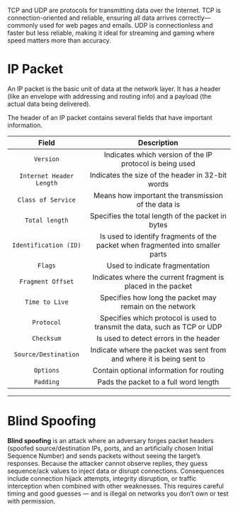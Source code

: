 TCP and UDP are protocols for transmitting data over the Internet. TCP is connection-oriented and reliable, ensuring all data arrives correctly—commonly used for web pages and emails. UDP is connectionless and faster but less reliable, making it ideal for streaming and gaming where speed matters more than accuracy.

# IP Packet

An IP packet is the basic unit of data at the network layer. It has a header (like an envelope with addressing and routing info) and a payload (the actual data being delivered).

The header of an IP packet contains several fields that have important information.

|        **Field**         |                                **Description**                                 |
| :----------------------: | :----------------------------------------------------------------------------: |
|        `Version`         |            Indicates which version of the IP protocol is being used            |
| `Internet Header Length` |                Indicates the size of the header in 32-bit words                |
|    `Class of Service`    |              Means how important the transmission of the data is               |
|      `Total length`      |               Specifies the total length of the packet in bytes                |
|  `Identification (ID)`   | Is used to identify fragments of the packet when fragmented into smaller parts |
|         `Flags`          |                         Used to indicate fragmentation                         |
|    `Fragment Offset`     |          Indicates where the current fragment is placed in the packet          |
|      `Time to Live`      |            Specifies how long the packet may remain on the network             |
|        `Protocol`        |   Specifies which protocol is used to transmit the data, such as TCP or UDP    |
|        `Checksum`        |                     Is used to detect errors in the header                     |
|   `Source/Destination`   |     Indicate where the packet was sent from and where it is being sent to      |
|        `Options`         |                    Contain optional information for routing                    |
|        `Padding`         |                     Pads the packet to a full word length                      |

---

# Blind Spoofing

**Blind spoofing** is an attack where an adversary forges packet headers (spoofed source/destination IPs, ports, and an artificially chosen Initial Sequence Number) and sends packets without seeing the target’s responses. Because the attacker cannot observe replies, they guess sequence/ack values to inject data or disrupt connections. Consequences include connection hijack attempts, integrity disruption, or traffic interception when combined with other weaknesses. This requires careful timing and good guesses — and is illegal on networks you don’t own or test with permission.